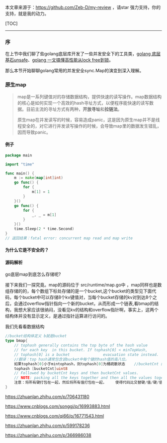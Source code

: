 本文章来源于：<https://github.com/Zeb-D/my-review> ，请star 强力支持，你的支持，就是我的动力。

[TOC]

------

### 序

在上节中我们聊了些golang底层库开发了一些并发安全下的工具类，[golang 底层基石unsafe](https://mp.weixin.qq.com/s/wUuPr3gcj8-AmFGfnk77Mg)、[golang 一文搞懂高性能从lock free到锁](https://mp.weixin.qq.com/s/-R4PxUKrbpTy7_ebai5Iuw)。

那么本节开始聊聊golang常用的并发安全sync.Map的演变到深入理解。



### 原生map

> map是一系列键值对的存储数据结构，提供快速的读写操作。map数据结构的核心是如何实现一个高效的hash寻址方式，以便程序能快速的读写数据。目前主流的寻址方式有两种，**开放寻址**和**拉链法**。
>
> 原生map在并发读写的时候，容易造成panic，这是因为原生map并不是线程安全的，对它进行并发读写操作的时候，会导致map里的数据发生错乱，因而导致panic。



#### 例子

```go
package main

import "time"

func main() {
	m := make(map[int]int)
	go func() {
		for {
			m[1] = 1
		}
	}()
	go func() {
		for {
			_, _ = m[1]
		}
	}()
	time.Sleep(2 * time.Second)
}
// 返回结果：fatal error: concurrent map read and map write
```



#### 为什么它是不安全的？



#### 源码解析

go底层map到底怎么存储呢?

接下来我们一探究竟。map的源码位于 src/runtime/map.go中 ，map同样也是数组存储的的，每个数组下标处存储的是一个bucket,这个bucket的类型见下面代码，每个bucket中可以存储8个kv键值对，当每个bucket存储的kv对到达8个之后，会通过overflow指针指向一个新的bucket，从而形成一个链表,看bmap的结构，我想大家应该很纳闷，没看见kv的结构和overflow指针啊，事实上，这两个结构体并没有显示定义，是通过指针运算进行访问的。



我们先看看数据结构

```go
//bucket结构体定义 b就是bucket
type bmap{
    // tophash generally contains the top byte of the hash value
    // for each key  in this bucket. If tophash[0] < minTopHash,
    // tophash[0] is a bucket               evacuation state instead.
    //翻译：top hash通常包含该bucket中每个键的hash值的高八位。
    如果tophash[0]小于mintophash，则tophash[0]为桶疏散状态    //bucketCnt 的初始值是8
    tophash [bucketCnt]uint8
    // Followed by bucketCnt keys and then bucketCnt values.
    // NOTE: packing all the keys together and then all the values together makes the    // code a bit more complicated than alternating key/value/key/value/... but it allows    // us to eliminate padding which would be needed for, e.g., map[int64]int8.// Followed by an overflow pointer.    //翻译：接下来是bucketcnt键，然后是bucketcnt值。
    注意：将所有键打包在一起，然后将所有值打包在一起，    使得代码比交替键/值/键/值/更复杂。但它允许//我们消除可能需要的填充，    例如map[int64]int8./后面跟一个溢出指针
}
```



https://zhuanlan.zhihu.com/p/706431180

https://www.cnblogs.com/songgj/p/16993883.html

https://www.cnblogs.com/qi66/p/16771543.html

https://zhuanlan.zhihu.com/p/599178236

https://zhuanlan.zhihu.com/p/366986038

